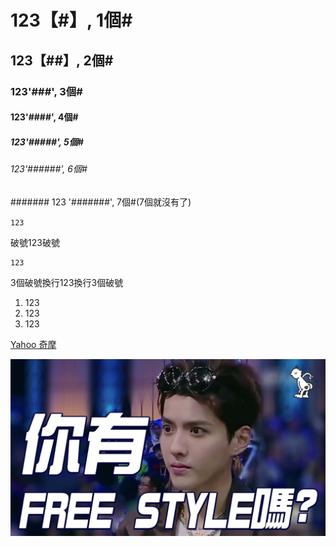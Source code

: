 
# 123【#】, 1個#
## 123【##】, 2個#
### 123'###', 3個#
#### 123'####', 4個#
##### 123'#####', 5個#
###### 123'######', 6個#
####### 123 '#######', 7個#(7個就沒有了)

`123`

破號123破號

```
123
```
3個破號換行123換行3個破號

1. 123
2. 123
3. 123

[Yahoo 奇摩](http://tw.yahoo.com)

![Free Style](freestyle.jpg)

